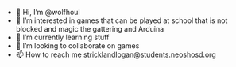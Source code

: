 - 👋 Hi, I’m @wolfhoul
- 👀 I’m interested in games that can be played at school that is not blocked and magic the gattering and Arduina
- 🌱 I’m currently learning stuff
- 💞️ I’m looking to collaborate on games
- 📫 How to reach me 
stricklandlogan@students.neoshosd.org
